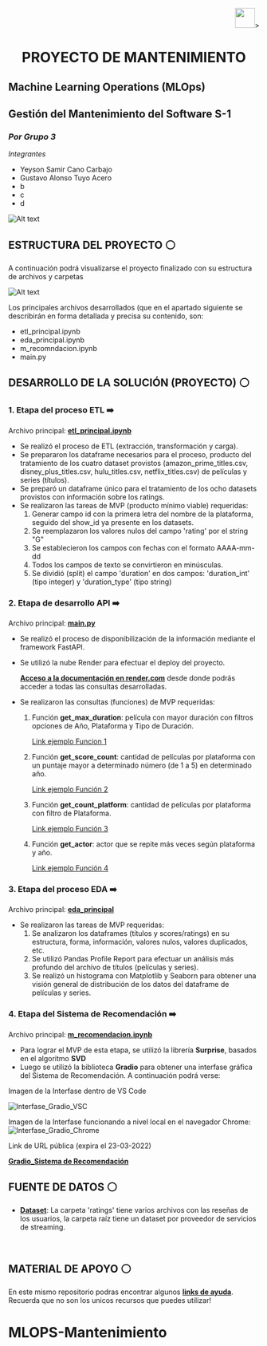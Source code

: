 <p align=right><img src=https://d31uz8lwfmyn8g.cloudfront.net/Assets/logo-henry-white-lg.png height=40>><p>

# <h1 align=center> **PROYECTO DE MANTENIMIENTO**</h1>

## **Machine Learning Operations (MLOps)** 
## **Gestión del Mantenimiento del Software S-1**
### *Por Grupo 3*
*Integrantes*
- Yeyson Samir Cano Carbajo
- Gustavo Alonso Tuyo Acero
- b
- c
- d

![Alt text](src/MLOps.jpg)



## **ESTRUCTURA DEL PROYECTO** :white_circle:

A continuación podrá visualizarse el proyecto finalizado con su estructura de archivos y carpetas

![Alt text](src/Estructura.jpg)

Los principales archivos desarrollados (que en el apartado siguiente se describirán en forma detallada y precisa su contenido, son:
- etl_principal.ipynb
- eda_principal.ipynb
- m_recomndacion.ipynb
- main.py


## **DESARROLLO DE LA SOLUCIÓN (PROYECTO)** :white_circle:

### **1. Etapa del proceso ETL** :arrow_right:

Archivo principal: **[etl_principal.ipynb](etl_principal.ipynb)**
- Se realizó el proceso de ETL (extracción, transformación y carga).
- Se prepararon los dataframe necesarios para el proceso, producto del tratamiento de los cuatro dataset provistos (amazon_prime_titles.csv, disney_plus_titles.csv, hulu_titles.csv, netflix_titles.csv) de películas y series (títulos).
- Se preparó un dataframe único para el tratamiento de los ocho datasets provistos con información sobre los ratings.
- Se realizaron las tareas de MVP (producto mínimo viable) requeridas:
    1. Generar campo id con la primera letra del nombre de la plataforma, seguido del show_id ya presente en los datasets.
    2. Se reemplazaron los valores nulos del campo 'rating' por el string "G"
    3. Se establecieron los campos con fechas con el formato AAAA-mm-dd
    4. Todos los campos de texto se convirtieron en minúsculas.
    5. Se dividió (split) el campo 'duration' en dos campos: 'duration_int' (tipo integer) y 'duration_type' (tipo string)


### **2. Etapa de desarrollo API** :arrow_right:

Archivo principal: **[main.py](dataApi/main.py)**
- Se realizó el proceso de disponibilización de la información mediante el framework FastAPI.
- Se utilizó la nube Render para efectuar el deploy del proyecto.

    **[Acceso a la documentación en render.com](https://pi-ml-ops-n120.onrender.com/docs)** desde donde podrás acceder a todas las consultas desarrolladas.
- Se realizaron las consultas (funciones) de MVP requeridas:
    1. Función **get_max_duration**: película con mayor duración con filtros opciones de Año, Plataforma y Tipo de Duración.

        [Link ejemplo Funcion 1](https://pi-ml-ops-n120.onrender.com/max_duration?year=2018&platform=netflix&duration_type=min)

    2. Función **get_score_count**: cantidad de películas por plataforma con un puntaje mayor a determinado número (de 1 a 5) en determinado año.

        [Link ejemplo Función 2](https://pi-ml-ops-n120.onrender.com/score_count/hulu/3.0/2020)

    3. Función **get_count_platform**: cantidad de películas por plataforma con filtro de Plataforma.

        [Link ejemplo Función 3](https://pi-ml-ops-n120.onrender.com/count_platform/amazon)

    4. Función **get_actor**: actor que se repite más veces según plataforma y año.

        [Link ejemplo Función 4](https://pi-ml-ops-n120.onrender.com/actor?platform=disney&release_year=2010)



### **3. Etapa del proceso EDA** :arrow_right:
Archivo principal: **[eda_principal](eda_principal.ipynb)**
- Se realizaron las tareas de MVP requeridas:
    1. Se analizaron los dataframes (títulos y scores/ratings) en su estructura, forma, información, valores nulos, valores duplicados, etc.
    2. Se utilizó Pandas Profile Report para efectuar un análisis más profundo del archivo de títulos (películas y series).
    3. Se realizó un histograma con Matplotlib y Seaborn para obtener una visión general de distribución de los datos del dataframe de películas y series.


### **4. Etapa del Sistema de Recomendación** :arrow_right:
Archivo principal: **[m_recomendacion.ipynb](m_recomendacion.ipynb)**
- Para lograr el MVP de esta etapa, se utilizó la librería **Surprise**, basados en el algoritmo **SVD**
- Luego se utilizó la biblioteca **Gradio** para obtener una interfase gráfica del Sistema de Recomendación. A continuación podrá verse:

Imagen de la Interfase dentro de VS Code
    
![Interfase_Gradio_VSC](src/ModelRec1.jpg)
    
Imagen de la Interfase funcionando a nivel local en el navegador Chrome:
![Interfase_Gradio_Chrome](src/ModelRec2.jpg)

Link de URL pública (expira el 23-03-2022)

**[Gradio_Sistema de Recomendación](https://4ea5ee6e9e9d42f2ed.gradio.live)**


## **FUENTE DE DATOS** :white_circle:

+ **[Dataset](https://drive.google.com/drive/folders/1b49OVFJpjPPA1noRBBi1hSmMThXmNzxn)**: La carpeta 'ratings' tiene varios archivos con las reseñas de los usuarios, la carpeta raíz tiene un dataset por proveedor de servicios de streaming.
<br/>

## **MATERIAL DE APOYO** :white_circle:

En este mismo repositorio podras encontrar algunos **[links de ayuda](https://github.com/HX-PRomero/PI_ML_OPS/blob/main/Material%20de%20apoyo.md)**. Recuerda que no son los unicos recursos que puedes utilizar!
<br/>


# MLOPS-Mantenimiento
